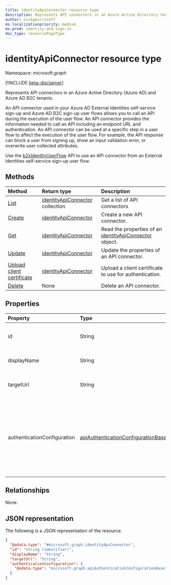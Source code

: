 ```yaml
---
title: identityApiConnector resource type
description: Represents API connectors in an Azure Active Directory tenant.
author: nickgmicrosoft
ms.localizationpriority: medium
ms.prod: identity-and-sign-in
doc_type: resourcePageType
---
```


# identityApiConnector resource type

Namespace: microsoft.graph

[!INCLUDE [beta-disclaimer](../../includes/beta-disclaimer.md)]

Represents API connectors in an Azure Active Directory (Azure AD) and Azure AD B2C tenants.

An API connector used in your Azure AD External Identities self-service sign-up and Azure AD B2C sign-up user flows allows you to call an API during the execution of the user flow. An API connector provides the information needed to call an API including an endpoint URL and authentication. An API connector can be used at a specific step in a user flow to affect the execution of the user flow. For example, the API response can block a user from signing up, show an input validation error, or overwrite user collected attributes.

Use the [b2xIdentityUserFlow](b2xidentityuserflow.md) API to use an API connector from an External Identities self-service sign-up user flow.

## Methods

| Method                                                                              | Return type                                                | Description                                                                                    |
| :---------------------------------------------------------------------------------- | :--------------------------------------------------------- | :--------------------------------------------------------------------------------------------- |
| [List](../api/identityapiconnector-list.md)                                         | [identityApiConnector](identityapiconnector.md) collection | Get a list of API connectors                                                                   |
| [Create](../api/identityapiconnector-create.md)                                     | [identityApiConnector](identityapiconnector.md)            | Create a new API connector.                                                                    |
| [Get](../api/identityapiconnector-get.md)                                           | [identityApiConnector](identityapiconnector.md)            | Read the properties of an [identityApiConnector](../resources/identityapiconnector.md) object. |
| [Update](../api/identityapiconnector-update.md)                                     | [identityApiConnector](identityapiconnector.md)            | Update the properties of an API connector.                                                     |
| [Upload client certificate](../api/identityapiconnector-uploadclientcertificate.md) | [identityApiConnector](identityapiconnector.md)            | Upload a client certificate to use for authentication.                                         |
| [Delete](../api/identityapiconnector-delete.md)                                     | None                                                       | Delete an API connector.                                                                       |

## Properties

| Property                    | Type                                                                                     | Description                                                                                                                                  |
| :-------------------------- | :--------------------------------------------------------------------------------------- | :------------------------------------------------------------------------------------------------------------------------------------------- |
| id                          | String                                                                                   | The randomly generated ID of the API connector.                                                                                              |
| displayName                 | String                                                                                   | The name of the API connector.                                                                                                               |
| targetUrl                   | String                                                                                   | The URL of the API endpoint to call.                                                                                                         |
| authenticationConfiguration | [apiAuthenticationConfigurationBase](../resources/apiauthenticationconfigurationbase.md) | The object which describes the authentication configuration details for calling the API. Basic and PKCS 12 client certificate are supported. |

## Relationships

None.

## JSON representation

The following is a JSON representation of the resource.

<!-- {
  "blockType": "resource",
  "keyProperty": "id",
  "@odata.type": "microsoft.graph.identityApiConnector",
  "openType": false
}
-->

```json
{
  "@odata.type": "#microsoft.graph.identityApiConnector",
  "id": "String (identifier)",
  "displayName": "String",
  "targetUrl": "String",
  "authenticationConfiguration": {
    "@odata.type": "microsoft.graph.apiAuthenticationConfigurationBase"
  }
}
```
